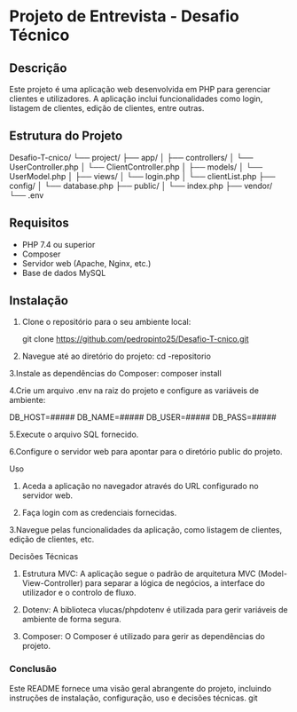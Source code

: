 # Projeto de Entrevista - Desafio Técnico

## Descrição

Este projeto é uma aplicação web desenvolvida em PHP para gerenciar clientes e utilizadores. A aplicação inclui funcionalidades como login, listagem de clientes, edição de clientes, entre outras.

## Estrutura do Projeto
Desafio-T-cnico/
└── project/
    ├── app/
    │   ├── controllers/
    │       └── UserController.php
    │       └── ClientController.php
    │   ├── models/
    │       └── UserModel.php
    │   ├── views/
    │       └── login.php
    │       └── clientList.php
    ├── config/
    │   └── database.php
    ├── public/
    │   └── index.php
    ├── vendor/
    └── .env

## Requisitos

- PHP 7.4 ou superior
- Composer
- Servidor web (Apache, Nginx, etc.)
- Base de dados MySQL

## Instalação

1. Clone o repositório para o seu ambiente local:

   git clone https://github.com/pedropinto25/Desafio-T-cnico.git
   
2. Navegue até ao diretório do projeto:
cd -repositorio

3.Instale as dependências do Composer:
composer install

4.Crie um arquivo .env na raiz do projeto e configure as variáveis de ambiente:

DB_HOST=#####
DB_NAME=#####
DB_USER=#####
DB_PASS=#####

5.Execute o arquivo SQL fornecido.

6.Configure o servidor web para apontar para o diretório public do projeto.

Uso
1. Aceda a aplicação no navegador através do URL configurado no servidor web.

2. Faça login com as credenciais fornecidas.

3.Navegue pelas funcionalidades da aplicação, como listagem de clientes, edição de clientes, etc.

Decisões Técnicas
1. Estrutura MVC: A aplicação segue o padrão de arquitetura MVC (Model-View-Controller) para separar a lógica de negócios, a interface do utilizador e o controlo de fluxo.

2. Dotenv: A biblioteca vlucas/phpdotenv é utilizada para gerir variáveis de ambiente de forma segura.

3. Composer: O Composer é utilizado para gerir as dependências do projeto.

### Conclusão

Este README fornece uma visão geral abrangente do projeto, incluindo instruções de instalação, configuração, uso e decisões técnicas. 
git 